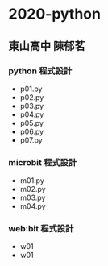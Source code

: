 # 2020-python
## 東山高中 陳郁茗

### python 程式設計
- p01.py
- p02.py
- p03.py
- p04.py
- p05.py
- p06.py
- p07.py
### microbit 程式設計
- m01.py
- m02.py
- m03.py
- m04.py

### web:bit 程式設計
- w01
- w01
